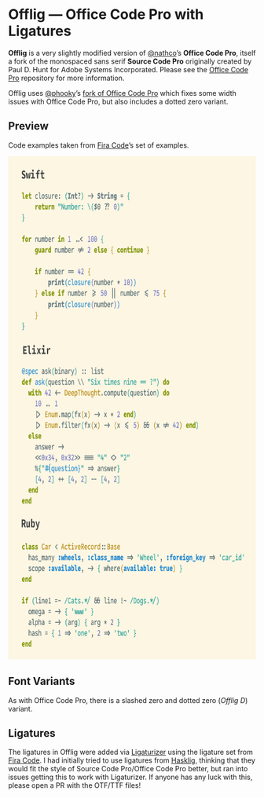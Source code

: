 # Offlig — Office Code Pro with Ligatures

**Offlig** is a very slightly modified version of [@nathco](https://github.com/nathco)’s **Office Code Pro**, itself a fork of the monospaced sans serif **Source Code Pro** originally created by Paul D. Hunt for Adobe Systems Incorporated. Please see the [Office Code Pro](https://github.com/nathco/Office-Code-Pro) repository for more information.

Offlig uses [@phooky](https://github.com/phooky)’s [fork of Office Code Pro](https://github.com/phooky/Office-Code-Pro) which fixes some width issues with Office Code Pro, but also includes a dotted zero variant.

## Preview

Code examples taken from [Fira Code](https://github.com/tonsky/FiraCode)’s set of examples.

<img src="https://raw.githubusercontent.com/sjrmanning/Offlig/screenshots/example.png" width="754px" height="1025px" alt="Offlig code examples">

## Font Variants

As with Office Code Pro, there is a slashed zero and dotted zero (_Offlig D_) variant.

## Ligatures

The ligatures in Offlig were added via [Ligaturizer](https://github.com/ToxicFrog/Ligaturizer) using the ligature set from [Fira Code](https://github.com/tonsky/FiraCode). I had initially tried to use ligatures from [Hasklig](https://github.com/i-tu/Hasklig), thinking that they would fit the style of Source Code Pro/Office Code Pro better, but ran into issues getting this to work with Ligaturizer. If anyone has any luck with this, please open a PR with the OTF/TTF files!
